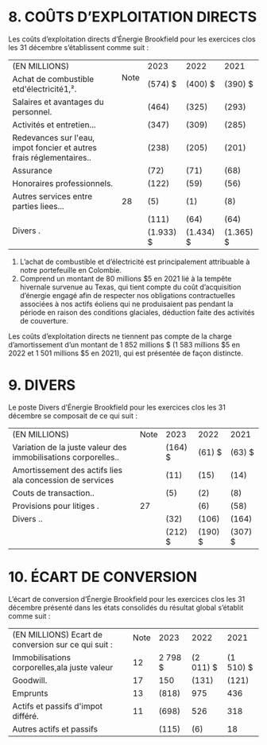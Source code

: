 # 8. COÛTS D’EXPLOITATION DIRECTS  

Les coûts d’exploitation directs d’Énergie Brookfield pour les exercices clos les 31 décembre s’établissent comme suit :  

<html><body><table><tr><td>(EN MILLIONS)</td><td rowspan="2">Note</td><td>2023</td><td>2022</td><td>2021</td></tr><tr><td>Achat de combustible etd'électricité1,².</td><td>(574) $</td><td>(400) $</td><td>(390) $</td></tr><tr><td>Salaires et avantages du personnel.</td><td></td><td>(464)</td><td>(325)</td><td>(293)</td></tr><tr><td>Activités et entretien...</td><td></td><td>(347)</td><td>(309)</td><td>(285)</td></tr><tr><td>Redevances sur l'eau, impot foncier et autres frais réglementaires..</td><td></td><td>(238)</td><td>(205)</td><td>(201)</td></tr><tr><td>Assurance</td><td></td><td>(72)</td><td>(71)</td><td>(68)</td></tr><tr><td>Honoraires professionnels.</td><td></td><td>(122)</td><td>(59)</td><td>(56)</td></tr><tr><td>Autres services entre parties liees...</td><td>28</td><td>(5)</td><td>(1)</td><td>(8)</td></tr><tr><td rowspan="2">Divers .</td><td rowspan="2"></td><td>(111)</td><td>(64)</td><td>(64)</td></tr><tr><td>(1.933) $</td><td>(1.434) $</td><td>(1.365) $</td></tr></table></body></html>  

1) L’achat de combustible et d’électricité est principalement attribuable à notre portefeuille en Colombie.   
2) Comprend un montant de 80 millions $\$ 5$ en 2021 lié à la tempête hivernale survenue au Texas, qui tient compte du coût d’acquisition d’énergie engagé afin de respecter nos obligations contractuelles associées à nos actifs éoliens qui ne produisaient pas pendant la période en raison des conditions glaciales, déduction faite des activités de couverture.  

Les coûts d’exploitation directs ne tiennent pas compte de la charge d’amortissement d’un montant de 1 852 millions \$ (1 583 millions $\$ 5$ en 2022 et 1 501 millions $\$ 5$ en 2021), qui est présentée de façon distincte.  

# 9. DIVERS  

Le poste Divers d’Énergie Brookfield pour les exercices clos les 31 décembre se composait de ce qui suit :  

<html><body><table><tr><td>(EN MILLIONS)</td><td>Note</td><td>2023</td><td>2022</td><td>2021</td></tr><tr><td>Variation de la juste valeur des immobilisations corporelles..</td><td></td><td>(164) $</td><td>(61) $</td><td>(63) $</td></tr><tr><td>Amortissement des actifs lies ala concession de services</td><td></td><td>(11)</td><td>(15)</td><td>(14)</td></tr><tr><td>Couts de transaction..</td><td></td><td>(5)</td><td>(2)</td><td>(8)</td></tr><tr><td>Provisions pour litiges .</td><td>27</td><td></td><td>(6)</td><td>(58)</td></tr><tr><td>Divers ..</td><td></td><td>(32)</td><td>(106)</td><td>(164)</td></tr><tr><td></td><td></td><td>(212) $</td><td>(190) $</td><td>(307) $</td></tr></table></body></html>  

# 10. ÉCART DE CONVERSION  

L’écart de conversion d’Énergie Brookfield pour les exercices clos les 31 décembre présenté dans les états consolidés du résultat global s’établit comme suit :  

<html><body><table><tr><td rowspan="2">(EN MILLIONS) Ecart de conversion sur ce qui suit :</td><td>Note</td><td>2023</td><td>2022</td><td>2021</td></tr><tr><td></td><td></td><td></td><td></td></tr><tr><td>Immobilisations corporelles,ala juste valeur</td><td>12</td><td>2 798 $</td><td>(2 011) $</td><td>(1 510) $</td></tr><tr><td>Goodwill.</td><td>17</td><td>150</td><td>(131)</td><td>(121)</td></tr><tr><td>Emprunts</td><td>13</td><td>(818)</td><td>975</td><td>436</td></tr><tr><td>Actifs et passifs d'impot différé.</td><td>11</td><td>(698)</td><td>526</td><td>318</td></tr><tr><td>Autres actifs et passifs</td><td></td><td>(115)</td><td>(6)</td><td>18</td></tr></table></body></html>  